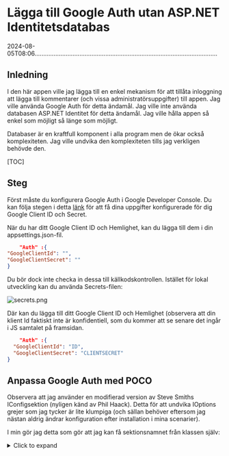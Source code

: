 # Lägga till Google Auth utan ASP.NET Identitetsdatabas

<!--category-- ASP.NET, Google Auth -->
<datetime class="hidden">2024-08-05T08:06..........................................................................................................</datetime>

## Inledning

I den här appen ville jag lägga till en enkel mekanism för att tillåta inloggning att lägga till kommentarer (och vissa administratörsuppgifter) till appen. Jag ville använda Google Auth för detta ändamål. Jag ville inte använda databasen ASP.NET Identitet för detta ändamål. Jag ville hålla appen så enkel som möjligt så länge som möjligt.

Databaser är en kraftfull komponent i alla program men de ökar också komplexiteten. Jag ville undvika den komplexiteten tills jag verkligen behövde den.

[TOC]

## Steg

Först måste du konfigurera Google Auth i Google Developer Console. Du kan följa stegen i detta [länk](https://developers.google.com/identity/gsi/web/guides/overview) för att få dina uppgifter konfigurerade för dig Google Client ID och Secret.

När du har ditt Google Client ID och Hemlighet, kan du lägga till dem i din appsettings.json-fil.

```json
    "Auth" :{
"GoogleClientId": "",
"GoogleClientSecret": ""
}
```

Du bör dock inte checka in dessa till källkodskontrollen. Istället för lokal utveckling kan du använda Secrets-filen:

![secrets.png](secrets.png)

Där kan du lägga till ditt Google Client ID och Hemlighet (observera att din klient Id faktiskt inte är konfidentiell, som du kommer att se senare det ingår i JS samtalet på framsidan.

```json
    "Auth" :{
  "GoogleClientId": "ID",
  "GoogleClientSecret": "CLIENTSECRET"
}
```

## Anpassa Google Auth med POCO

Observera att jag använder en modifierad version av Steve Smiths IConfigsektion (nyligen känd av Phil Haack).
Detta för att undvika IOptions grejer som jag tycker är lite klumpiga (och sällan behöver eftersom jag nästan aldrig ändrar konfiguration efter installation i mina scenarier).

I min gör jag detta som gör att jag kan få sektionsnamnet från klassen själv:

<details>
<summary>Click to expand</summary>
```csharp


namespace Mostlylucid.Config;

public static class ConfigExtensions {
    public static TConfig ConfigurePOCO<TConfig>(this IServiceCollection services, IConfiguration configuration)
        where TConfig : class, new() {
        if (services == null) throw new ArgumentNullException(nameof(services));
        if (configuration == null) throw new ArgumentNullException(nameof(configuration));
        
        var config = new TConfig();
        configuration.Bind(config);
        services.AddSingleton(config);
        return config;
    }
    
    public static TConfig Configure<TConfig>(this WebApplicationBuilder builder)
        where TConfig : class, IConfigSection, new() {
        var services = builder.Services;
        var configuration = builder.Configuration;
        var sectionName = TConfig.Section;
        return services.ConfigurePOCO<TConfig>(configuration.GetSection(sectionName));
    }
    

    public static TConfig GetConfig<TConfig>(this WebApplicationBuilder builder)
        where TConfig : class, IConfigSection, new() {
        var configuration = builder.Configuration;
        var sectionName = TConfig.Section;
        var section = configuration.GetSection(sectionName).Get<TConfig>();
        return section;
        
    }
    
    public static Dictionary<string, object> GetConfigSection(this IConfiguration configuration, string sectionName) {
        var section = configuration.GetSection(sectionName);
        var result = new Dictionary<string, object>();
        foreach (var child in section.GetChildren()) {
            var key = child.Key;
            var value = child.Value;
            result.Add(key, value);
        }
        
        return result;
    }
    
    public static Dictionary<string, object> GetConfigSection<TConfig>(this WebApplicationBuilder builder)
        where TConfig : class, IConfigSection, new() {
        var configuration = builder.Configuration;
        var sectionName = TConfig.Section;
        return configuration.GetConfigSection(sectionName);
    }
}

public interface IConfigSection {
    public static abstract string Section { get; }
}
```

</details>
Så min Auth ser ut som

```csharp
public class Auth : IConfigSection
{
    public static string Section => "Auth";
    public string GoogleClientId { get; set; }
    public string GoogleClientSecret { get; set; }
    
    public string AdminUserGoogleId { get; set; }
    
}
```

Där jag använder en statisk gränssnittsmetod för att få sektionsnamnet.

Sen i min start kan jag göra detta:

```csharp
var auth = builder.GetConfig<Auth>();
```

Tillbaka till googlegrejerna!

## Program.cs Ställ in

Att faktiskt lägga till detta

```csharp
services.AddCors(options =>
{
    options.AddPolicy("AllowMostlylucid",
        builder =>
        {
            builder.WithOrigins("https://www.mostlylucid.net")
                .WithOrigins("https://mostlylucid.net")
                .WithOrigins("https://localhost:7240")
                .AllowAnyHeader()
                .AllowAnyMethod();
        });
});

builder.Services
    .AddAuthentication(options =>
    {
        options.DefaultScheme = CookieAuthenticationDefaults.AuthenticationScheme;
        options.DefaultChallengeScheme = GoogleDefaults.AuthenticationScheme;
   
      
    })
    .AddCookie()
    .AddGoogle(options =>
    {
        options.ClientId = auth.GoogleClientId;
        options.ClientSecret = auth.GoogleClientSecret;
    });
```

Du kommer att märka att det finns Cors poster här, du måste också ställa in dessa i google identitetskonsolen.

![googleidentity.png](googleidentity.png)

Detta säkerställer att Google Auth endast kan användas från de domäner du anger.

## Google Auth i Razor

I min _Layout.cshtml Jag har denna Javascript, det är där jag konfigurerar mina Google Knappar och trigga en callback som loggar ASP.NET app.

# Google JS

```html
<script src="https://accounts.google.com/gsi/client" async defer></script>
```

Detta är dlowen för koden nedan

```javascript


        
        function renderButton(element)
        {
            google.accounts.id.renderButton(
                element,
                {
                    type: "standard",
                    size: "large",
                    width: 200,
                    theme: "filled_black",
                    text: "sign_in_with",
                    shape: "rectangular",
                    logo_alignment: "left"
                }
            );
        }
        function initGoogleSignIn() {
            google.accounts.id.initialize({
                client_id: "839055275161-u7dqn2oco2729n6i5mk0fe7gap0bmg6g.apps.googleusercontent.com",
                callback: handleCredentialResponse
            });
            const element = document.getElementById('google_button');
            if (element) {
                renderButton(element);
            }
            const secondElement = document.getElementById('google_button2');
            if (secondElement) {
                renderButton(secondElement);
            }
           
        }

        function handleCredentialResponse(response) {
            if (response.credential) {
                const xhr = new XMLHttpRequest();
                xhr.open('POST', '/login', true);
                xhr.setRequestHeader('Content-Type', 'application/json');
                xhr.onload = function () {
                    if (xhr.status === 200) {
                        window.location.reload();
                    } else {
                        console.error('Failed to log in.');
                    }
                };
                xhr.send(JSON.stringify({ idToken: response.credential }));
            } else {
                console.error('No credential in response.');
            }
        }

        window.onload = initGoogleSignIn;

```

Här kan du se att jag har upp till två div element på sidan med id google_knappen och google_knappen2. Dessa är de element som Google JS kommer att göra knapparna i.

TIPS: Om du använder Tailwind kan du shink knappen div att fungera korrekt i mörkt läge (annars gör det en vit bakgrund runt knappen)

```html
<div class="w-[200px] h-[39px] overflow-hidden rounded">
    <div id="google_button">
    </div>
</div>
```

I JavaScript ovan lägger jag tillbaka detta till en controller-åtgärd som heter Logga in. Det är här jag hanterar Google Auth.

```javascript
      const xhr = new XMLHttpRequest();
                xhr.open('POST', '/login', true);
                xhr.setRequestHeader('Content-Type', 'application/json');
                xhr.onload = function () {
                    if (xhr.status === 200) {
                        window.location.reload();
                    } else {
                        console.error('Failed to log in.');
                    }
                };
                xhr.send(JSON.stringify({ idToken: response.credential }));
```

## Google Auth i styrenheten

Controllern är här "det är ganska enkelt att det bara tar den postade JWT, avkodar den sedan använder den för att logga in på appen.

```csharp
    [Route("login")]
        [HttpPost]
        public async Task<IActionResult> HandleGoogleCallback([FromBody] GoogleLoginRequest request)
        {
            var handler = new JwtSecurityTokenHandler();
            var jsonToken = handler.ReadToken(request.IdToken) as JwtSecurityToken;

            if (jsonToken == null)
            {
                return BadRequest("Invalid token");
            }

            var claimsIdentity = new ClaimsIdentity(
                jsonToken.Claims,
                GoogleDefaults.AuthenticationScheme);

            var authProperties = new AuthenticationProperties
            {
                IsPersistent = true
            };

            await HttpContext.SignInAsync(
                CookieAuthenticationDefaults.AuthenticationScheme,
                new ClaimsPrincipal(claimsIdentity),
                authProperties);

            return Ok();
        }
    }
```

NOTERA: Detta är inte prefekt eftersom det esses upp påståenden namn (de är alla lägre fall) men det fungerar för tillfället.

### Controller Base Class för att extrahera inloggningsegenskaperna

I min BaseController jag extrahera de egenskaper jag behöver;

```csharp
      public record LoginData(bool loggedIn, string? name, string? avatarUrl, string? identifier);
    
    protected LoginData GetUserInfo()
    {
        var authenticateResult = HttpContext.AuthenticateAsync(CookieAuthenticationDefaults.AuthenticationScheme).Result;
        if (authenticateResult.Succeeded)
        {
            var principal = authenticateResult.Principal;
            if(principal == null)
            {
                return new LoginData(false, null, null, null);
            }
            var name = principal.FindFirst("name").Value;
            var avatarUrl =principal.FindFirst("picture").Value;
            var nameIdentifier = principal.FindFirst("sub");
            return new LoginData(true, name, avatarUrl, nameIdentifier?.Value);
        }
        return new LoginData(false,null,null,null);
    }
```

Och det är allt! Detta gör att du kan använda Gooogle Authentication utan att använda databasen ASP.NET Identitet.